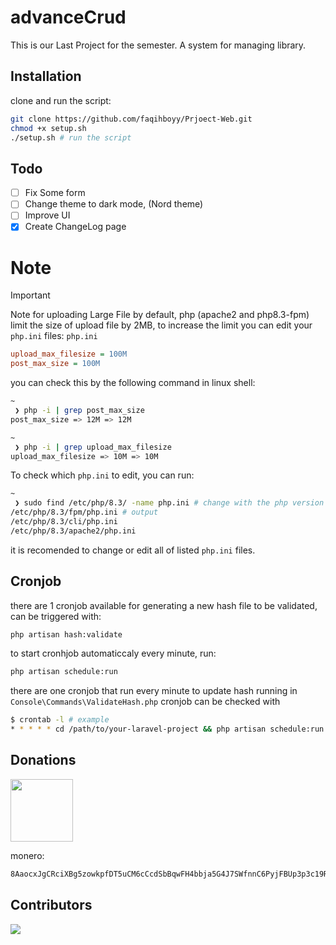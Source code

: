# advanceCrud
This is our Last Project for the semester. A system for managing library.

## Installation
clone and run the script:
```bash
git clone https://github.com/faqihboyy/Prjoect-Web.git
chmod +x setup.sh
./setup.sh # run the script
```

## Todo
- [ ] Fix Some form
- [ ] Change theme to dark mode, (Nord theme)
- [ ] Improve UI
- [x] Create ChangeLog page

# Note
> [!IMPORTANT]
> Note for uploading Large File
by default, php (apache2 and php8.3-fpm) limit the size of upload file by 2MB, to increase the limit you can edit your `php.ini` files:
`php.ini`
```ini
upload_max_filesize = 100M
post_max_size = 100M
```
you can check this by the following command in linux shell:
```bash
~ 
 ❯ php -i | grep post_max_size
post_max_size => 12M => 12M

~ 
 ❯ php -i | grep upload_max_filesize
upload_max_filesize => 10M => 10M
```
To check which `php.ini` to edit, you can run:
```bash
~ 
 ❯ sudo find /etc/php/8.3/ -name php.ini # change with the php version you currently using
/etc/php/8.3/fpm/php.ini # output
/etc/php/8.3/cli/php.ini
/etc/php/8.3/apache2/php.ini
```
it is recomended to change or edit all of listed `php.ini` files.

## Cronjob
there are 1 cronjob available for generating a new hash file to be validated, can be triggered with: 
```bash
php artisan hash:validate
```
to start cronhjob automaticcaly every minute, run: 
```bash
php artisan schedule:run
```
there are one cronjob that run every minute to update hash running in `Console\Commands\ValidateHash.php`
cronjob can be checked with
```bash
$ crontab -l # example
* * * * * cd /path/to/your-laravel-project && php artisan schedule:run >> /dev/null 2>&1
```

## Donations 

<img height="100" src="https://res.coinpaper.com/coinpaper/f_webp,c_limit,w_3840,q_auto:good/monero_xmr_logo_d7cfda451e.png">

monero: 
```bash
8AaocxJgCRciXBg5zowkpfDT5uCM6cCcdSbBqwFH4bbja5G4J7SWfnnC6PyjFBUp3p3c19RkRNsAtiRUZ4FVjU9cAnheTNr
```

## Contributors
<a href="https://github.com/faqihboyy/Prjoect-Web/graphs/contributors">
  <img src="https://contrib.rocks/image?repo=faqihboyy/Prjoect-Web" />
</a>

